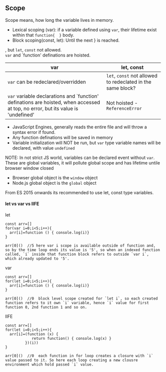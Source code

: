 ## Scope

Scope means, how long the variable lives in memory.


- Lexical scoping (var): if a variable defined using `var`, their lifetime exist within that `function{  }` body.
- Block scoping(const, let): Until the next } is reached.


, but `let`, `const` not allowed.  
`var` and `function' definations are hoisted.


var | let, const
------------ | -------------
`var` can be redeclared/overridden | `let`, `const` not allowed to redeclated in the same block?
`var` variable declarations and `function' definations are hoisted, when accessed at top, no error, but its value is 'undefined'| Not hoisted - `ReferenceError`

- JavaScript Engines, generally reads the entire file and will throw a syntax error if found.
- Any function definations will be saved in memory
- Variable initialization will NOT be run, but `var` type variable names will be declared, with value `undefined`

NOTE: 
In not strict JS world, variables can be declared event without `var`.  
These are global variables, it will pollute global scope and has lifetime untile browser window closed 
- Browser global object is the `window` object
- Node.js global object is the `global` object

From ES 2015 onwards its recommended to use let, const type variables.

#### let vs var vs IIFE

let
```
const arr=[]
for(var i=0;i<5;i++){
  arr[i]=function () { console.log(i)}
}

arr[0]()  //5 here var i scope is available outside of function and, so by the time loop ends its value is '5', so when an indexed function called, `i` inside that function block refers to outside `var i`, which already updated to '5'.
```
var
```
const arr=[]
for(let i=0;i<5;i++){
  arr[i]=function () { console.log(i)}
}

arr[0]()  //0  block level scope created for `let i`, so each created function refers to it own `i` variable, hence `i` value for first function 0, 2nd function 1 and so on. 
```

IIFE

```
const arr=[]
for(let i=0;i<5;i++){
  arr[i]=(function (x) {
            return function() { console.log(x) }
         })(i))
}

arr[0]()  //0  each function in for loop creates a closure with `i` value passed to it. So here each loop creating a new clousre environment which hold passed `i` value.
```

